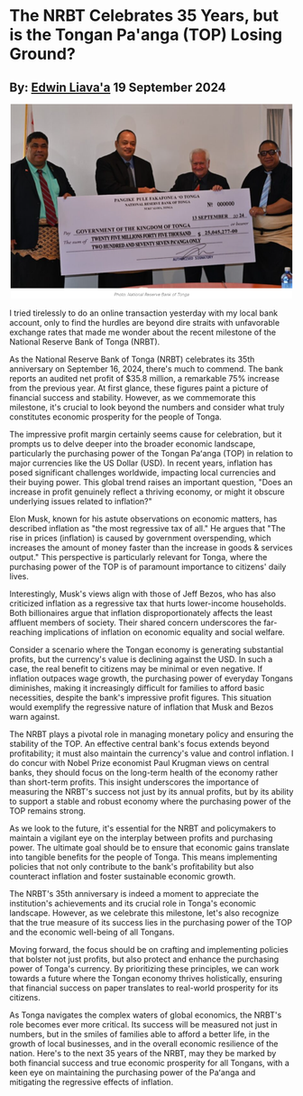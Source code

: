 #  The NRBT Celebrates 35 Years, but is the Tongan Pa'anga (TOP) Losing Ground?
## By: [Edwin Liava'a](https://github.com/EdwinLiavaa) 19 September 2024

<p align="center">
 <img width="500" src="https://github.com/EdwinLiavaa/liavaa.space/blob/main/blog/20240919/pic.png">
</p>

I tried tirelessly to do an online transaction yesterday with my local bank account, only to find the hurdles are beyond dire straits with unfavorable exchange rates that made me wonder about the recent milestone of the National Reserve Bank of Tonga (NRBT).

As the National Reserve Bank of Tonga (NRBT) celebrates its 35th anniversary on September 16, 2024, there's much to commend. The bank reports an audited net profit of $35.8 million, a remarkable 75% increase from the previous year. At first glance, these figures paint a picture of financial success and stability. However, as we commemorate this milestone, it's crucial to look beyond the numbers and consider what truly constitutes economic prosperity for the people of Tonga.

The impressive profit margin certainly seems cause for celebration, but it prompts us to delve deeper into the broader economic landscape, particularly the purchasing power of the Tongan Paʻanga (TOP) in relation to major currencies like the US Dollar (USD). In recent years, inflation has posed significant challenges worldwide, impacting local currencies and their buying power. This global trend raises an important question, "Does an increase in profit genuinely reflect a thriving economy, or might it obscure underlying issues related to inflation?"

Elon Musk, known for his astute observations on economic matters, has described inflation as "the most regressive tax of all." He argues that "The rise in prices (inflation) is caused by government overspending, which increases the amount of money faster than the increase in goods & services output." This perspective is particularly relevant for Tonga, where the purchasing power of the TOP is of paramount importance to citizens' daily lives.

Interestingly, Musk's views align with those of Jeff Bezos, who has also criticized inflation as a regressive tax that hurts lower-income households. Both billionaires argue that inflation disproportionately affects the least affluent members of society. Their shared concern underscores the far-reaching implications of inflation on economic equality and social welfare.

Consider a scenario where the Tongan economy is generating substantial profits, but the currency's value is declining against the USD. In such a case, the real benefit to citizens may be minimal or even negative. If inflation outpaces wage growth, the purchasing power of everyday Tongans diminishes, making it increasingly difficult for families to afford basic necessities, despite the bank's impressive profit figures. This situation would exemplify the regressive nature of inflation that Musk and Bezos warn against.

The NRBT plays a pivotal role in managing monetary policy and ensuring the stability of the TOP. An effective central bank's focus extends beyond profitability; it must also maintain the currency's value and control inflation. I do concur with Nobel Prize economist Paul Krugman views on central banks, they should focus on the long-term health of the economy rather than short-term profits. This insight underscores the importance of measuring the NRBT's success not just by its annual profits, but by its ability to support a stable and robust economy where the purchasing power of the TOP remains strong.

As we look to the future, it's essential for the NRBT and policymakers to maintain a vigilant eye on the interplay between profits and purchasing power. The ultimate goal should be to ensure that economic gains translate into tangible benefits for the people of Tonga. This means implementing policies that not only contribute to the bank's profitability but also counteract inflation and foster sustainable economic growth.

The NRBT's 35th anniversary is indeed a moment to appreciate the institution's achievements and its crucial role in Tonga's economic landscape. However, as we celebrate this milestone, let's also recognize that the true measure of its success lies in the purchasing power of the TOP and the economic well-being of all Tongans.

Moving forward, the focus should be on crafting and implementing policies that bolster not just profits, but also protect and enhance the purchasing power of Tonga's currency. By prioritizing these principles, we can work towards a future where the Tongan economy thrives holistically, ensuring that financial success on paper translates to real-world prosperity for its citizens.

As Tonga navigates the complex waters of global economics, the NRBT's role becomes ever more critical. Its success will be measured not just in numbers, but in the smiles of families able to afford a better life, in the growth of local businesses, and in the overall economic resilience of the nation. Here's to the next 35 years of the NRBT, may they be marked by both financial success and true economic prosperity for all Tongans, with a keen eye on maintaining the purchasing power of the Paʻanga and mitigating the regressive effects of inflation.
